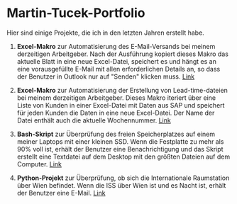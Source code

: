 # Martin-Tucek-Portfolio

Hier sind einige Projekte, die ich in den letzten Jahren erstellt habe.

1. **Excel-Makro** zur Automatisierung des E-Mail-Versands bei meinem derzeitigen Arbeitgeber. Nach der Ausführung kopiert dieses Makro das aktuelle Blatt in eine neue Excel-Datei, speichert es und hängt es an eine vorausgefüllte E-Mail mit allen erforderlichen Details an, so dass der Benutzer in Outlook nur auf "Senden" klicken muss. [Link](https://github.com/Mar-tinT/Martin-Tucek-Portfolio/blob/main/Excel-Macro-Email-Automatisierung)

3. **Excel-Makro** zur Automatisierung der Erstellung von Lead-time-dateien bei meinem derzeitigen Arbeitgeber. Dieses Makro iteriert über eine Liste von Kunden in einer Excel-Datei mit Daten aus SAP und speichert für jeden Kunden die Daten in eine neue Excel-Datei. Der Name der Datei enthält auch die aktuelle Wochennummer. [Link](https://github.com/Mar-tinT/Martin-Tucek-Portfolio/blob/main/Excel-Macro-Lead_Time-Automatisierung)
   
3. **Bash-Skript** zur Überprüfung des freien Speicherplatzes auf einem meiner Laptops mit einer kleinen SSD. Wenn die Festplatte zu mehr als 90% voll ist, erhält der Benutzer eine Benachrichtigung und das Skript erstellt eine Textdatei auf dem Desktop mit den größten Dateien auf dem Computer. [Link](https://github.com/Mar-tinT/Martin-Tucek-Portfolio/blob/main/Bash-script-Disk_checker)
   
4. **Python-Projekt** zur Überprüfung, ob sich die Internationale Raumstation über Wien befindet. Wenn die ISS über Wien ist und es Nacht ist, erhält der Benutzer eine E-Mail. [Link](https://github.com/Mar-tinT/Martin-Tucek-Portfolio/blob/main/Python-ISS)

